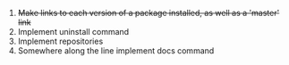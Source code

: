 1. ~~Make links to each version of a package installed, as well as a 'master' link~~
2. Implement uninstall command
3. Implement repositories
4. Somewhere along the line implement docs command